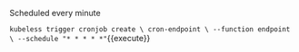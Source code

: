 
Scheduled every minute

`kubeless trigger cronjob create \
  cron-endpoint \
  --function endpoint \
  --schedule "* * * * *"`{{execute}}